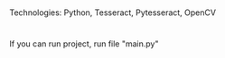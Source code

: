 #
Technologies: Python, Tesseract, Pytesseract, OpenCV

#
If you can run project, run file "main.py"
